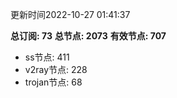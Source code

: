 更新时间2022-10-27 01:41:37

**总订阅: 73**
**总节点: 2073**
**有效节点: 707**
- ss节点: 411
- v2ray节点: 228
- trojan节点: 68

